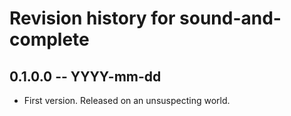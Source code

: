 # Revision history for sound-and-complete

## 0.1.0.0  -- YYYY-mm-dd

* First version. Released on an unsuspecting world.
